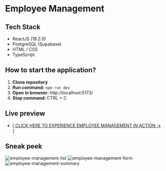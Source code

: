 # Employee Management

## Tech Stack
- ReactJS *(18.2.0)*
- PostgreSQL (Supabase)
- HTML / CSS
- TypeScript

## How to start the application?

1. **Clone repository**
2. **Run command:** `npm run dev`
3. **Open in browser:** http://localhost:5173/
4. **Stop command:** CTRL + C

## Live preview
- [[ CLICK HERE TO EXPERIENCE EMPLOYEE MANAGEMENT IN ACTION → ]](https://project-employee-management.vercel.app/)

## Sneak peek
![employee-management-list](https://github.com/mateoniksic/project-employee-management/assets/57192709/c2e0ee58-c1dd-456d-84c8-e8c6cd064cfa)
![employee-management-form](https://github.com/mateoniksic/project-employee-management/assets/57192709/4afd4a36-53eb-4a9c-8239-828cb8c71daf)
![employee-management-summary](https://github.com/mateoniksic/project-employee-management/assets/57192709/ae5d206a-ba78-4f07-8890-8a56f17f0644)


